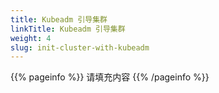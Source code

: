 ```yaml
---
title: Kubeadm 引导集群
linkTitle: Kubeadm 引导集群
weight: 4
slug: init-cluster-with-kubeadm
---
```

{{% pageinfo %}}
请填充内容
{{% /pageinfo %}}